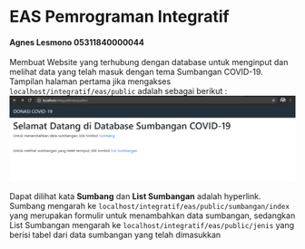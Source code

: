 # EAS Pemrograman Integratif
#### Agnes Lesmono 05311840000044
Membuat Website yang terhubung dengan database untuk menginput dan melihat data yang telah masuk dengan tema Sumbangan COVID-19. 
Tampilan halaman pertama jika mengakses `localhost/integratif/eas/public` adalah sebagai berikut :
![tampilan halaman pertama](https://github.com/lumbricina/EASIntegratif_05311840000044/blob/master/img/easpublic.PNG)

Dapat dilihat kata **Sumbang** dan **List Sumbangan** adalah hyperlink. Sumbang mengarah ke `localhost/integratif/eas/public/sumbangan/index` yang merupakan formulir untuk menambahkan data sumbangan, sedangkan List Sumbangan mengarah ke `localhost/integratif/eas/public/jenis` yang berisi tabel dari data sumbangan yang telah dimasukkan
